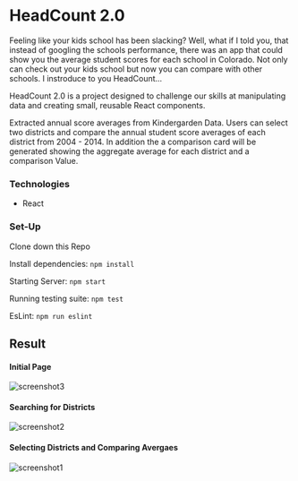 # HeadCount 2.0

Feeling like your kids school has been slacking?  Well, what if I told you, that instead of googling the schools performance, there was an app that could show you the average student scores for each school in Colorado.  Not only can check out your kids school but now you can compare with other schools.  I instroduce to you HeadCount...

HeadCount 2.0 is a project designed to challenge our skills at manipulating data and creating small, reusable React components.  

Extracted annual score averages from Kindergarden Data. Users can select two districts and compare the annual student score averages of each district from 2004 - 2014.  In addition the a comparison card will be generated showing the aggregate average for each district and a comparison Value.

### Technologies
- React

### Set-Up
Clone down this Repo

Install dependencies: `npm install`

Starting Server: `npm start`

Running testing suite: `npm test`

EsLint: `npm run eslint`

## Result

#### Initial Page

![screenshot3](https://user-images.githubusercontent.com/35910428/44312384-414ff500-a3b4-11e8-9bda-c193c7b97f08.png)

#### Searching for Districts

![screenshot2](https://user-images.githubusercontent.com/35910428/44312362-fb932c80-a3b3-11e8-8840-1abd8b9a01be.png)

#### Selecting Districts and Comparing Avergaes

![screenshot1](https://user-images.githubusercontent.com/35910428/44312377-21203600-a3b4-11e8-8483-fa930e09c45b.png)

